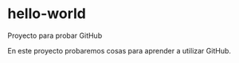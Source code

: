 # hello-world
Proyecto para probar GitHub

En este proyecto probaremos cosas para aprender a utilizar GitHub.
